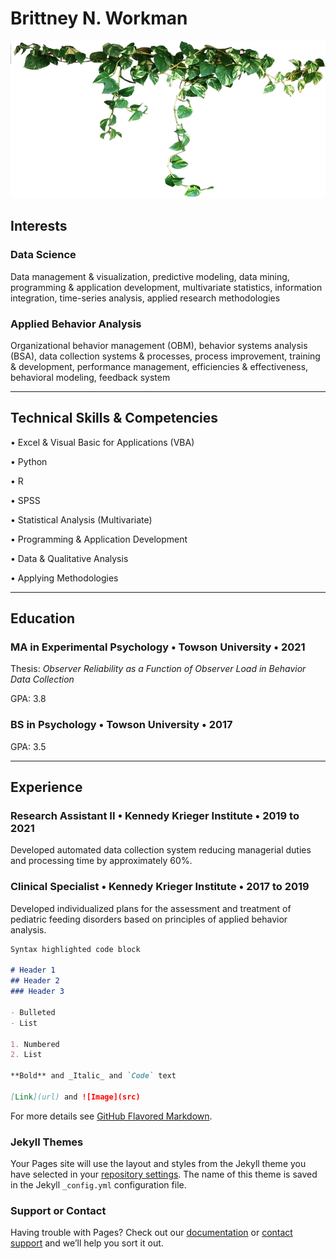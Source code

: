# Brittney N. Workman

![plant-transparent-png-3.png](https://github.com/git-Jeriah/git-jeriah.github.io/blob/master/docs/plant-transparent-png-3.png)


## **Interests**

### Data Science
Data management & visualization, predictive modeling, data mining, programming & application development, multivariate statistics, information integration, time-series analysis, applied research methodologies

### Applied Behavior Analysis
Organizational behavior management (OBM), behavior systems analysis (BSA), data collection systems & processes, process improvement, training & development, performance management, efficiencies & effectiveness, behavioral modeling, feedback system

<hr />

## **Technical Skills & Competencies**

•	Excel & Visual Basic for Applications (VBA)

•	Python

•	R

•	SPSS

•	Statistical Analysis (Multivariate)

•	Programming & Application Development

•	Data & Qualitative Analysis

•	Applying Methodologies

<hr />

## **Education**

### **MA in Experimental Psychology • Towson University • 2021**

Thesis: *Observer Reliability as a Function of Observer Load in Behavior Data Collection*

GPA: 3.8

### **BS in Psychology • Towson University • 2017**

GPA: 3.5

<hr />


## **Experience**

### **Research Assistant II • Kennedy Krieger Institute • 2019 to 2021**

Developed automated data collection system reducing managerial duties and processing time by approximately 60%.

### **Clinical Specialist • Kennedy Krieger Institute • 2017 to 2019**

Developed individualized plans for the assessment and treatment of pediatric feeding disorders based on principles of applied behavior analysis.




```markdown
Syntax highlighted code block

# Header 1
## Header 2
### Header 3

- Bulleted
- List

1. Numbered
2. List

**Bold** and _Italic_ and `Code` text

[Link](url) and ![Image](src)
```

For more details see [GitHub Flavored Markdown](https://guides.github.com/features/mastering-markdown/).

### Jekyll Themes

Your Pages site will use the layout and styles from the Jekyll theme you have selected in your [repository settings](https://github.com/git-Jeriah/git-jeriah.github.io/settings/pages). The name of this theme is saved in the Jekyll `_config.yml` configuration file.

### Support or Contact

Having trouble with Pages? Check out our [documentation](https://docs.github.com/categories/github-pages-basics/) or [contact support](https://support.github.com/contact) and we’ll help you sort it out.
